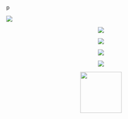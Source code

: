 p<!--
<img src="https://widgetbite.com/banner?title=Jared%20Thacker&subtitle=Aspiring%20Software%20Engineer&backgroundpalette=twilight&fontpalette=twilight&titletransform=none&subtitletransform=skew" width=100% height=100%/>
-->

<img src="https://user-images.githubusercontent.com/74038190/225813708-98b745f2-7d22-48cf-9150-083f1b00d6c9.gif">

<!--
<img src="https://user-images.githubusercontent.com/74038190/212284158-e840e285-664b-44d7-b79b-e264b5e54825.gif">

<img src="https://user-images.githubusercontent.com/74038190/212284136-03988914-d899-44b4-b1d9-4eeccf656e44.gif">

<img src="https://user-images.githubusercontent.com/74038190/212744287-14f66c13-5458-40dc-9244-8ff533fc8f4a.gif">
-->

<p align="center">
    <img src ="https://streak-stats.demolab.com/?user=JaredThacker&theme=tokyonight-duo">

<div align="center">
    <a href="https://discord.com/users/692872740662673441">
        <img src="https://lanyard.cnrad.dev/api/692872740662673441">

<p align="center">

<!--
<p align="center">
    <a href="https://www.linkedin.com/in/jaredthacker97/">
        <img src="https://img.shields.io/badge/LinkedIn-0077B5?style=for-the-badge&logo=linkedin&logoColor=white"> -->
<!-- <p align="center" className="gap-3">
    <a href="https://leetcode.com/u/jaydeetee97/">
        <img src="https://img.shields.io/badge/LeetCode-000000?style=for-the-badge&logo=LeetCode&logoColor=#d16c06">
    </a>
    <a href="https://www.codewars.com/users/jaydeetee97" style="text-decoration:none;">
        <img src="https://www.codewars.com/users/jaydeetee97/badges/micro">
    </a>
    <a href="https://www.hackerrank.com/profile/pricesmayvary302">
        <img src="https://ziadoua.github.io/m3-Markdown-Badges/badges/HackerRank/hackerrank2.svg" width="110">
    </a>
</p> -->

<p align="center">
    <a href="https://www.codewars.com/users/jaydeetee97" style="text-decoration:none;">
        <img src="https://www.codewars.com/users/jaydeetee97/badges/micro">

<p align="center">
    <a href="https://leetcode.com/u/jaydeetee97/">
        <img src="https://img.shields.io/badge/LeetCode-000000?style=for-the-badge&logo=LeetCode&logoColor=#d16c06">

<p align="center">
    <a href="https://www.hackerrank.com/profile/pricesmayvary302">
        <img src="https://ziadoua.github.io/m3-Markdown-Badges/badges/HackerRank/hackerrank2.svg" width="110">

<!--
[![Discord Presence](https://lanyard-profile-readme.vercel.app/api/692872740662673441?theme=dark&animated=false&hideDiscrim=true&borderRadius=30px&idleMessage=Away...)](https://discord.com/users/692872740662673441)
-->

<!--
[![Top Langs](https://github-readme-stats.vercel.app/api/top-langs/?username=JaredThacker&layout=donut)](https://github.com/anuraghazra/github-readme-stats)
-->

<!--
![Jared's GitHub stats](https://github-readme-stats.vercel.app/api?username=JaredThacker&show_icons=true&theme=transparent)
-->

<!--
**JaredThacker/JaredThacker** is a ✨ _special_ ✨ repository because its `README.md` (this file) appears on your GitHub profile.

Here are some ideas to get you started:

- 🔭 I’m currently working on ...
- 🌱 I’m currently learning ...
- 👯 I’m looking to collaborate on ...
- 🤔 I’m looking for help with ...
- 💬 Ask me about ...
- 📫 How to reach me: ...
- 😄 Pronouns: ...
- ⚡ Fun fact: ...
-->
